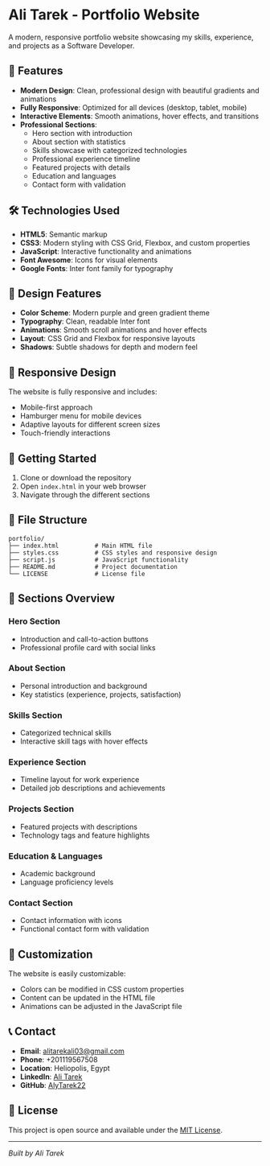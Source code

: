 # Ali Tarek - Portfolio Website

A modern, responsive portfolio website showcasing my skills, experience, and projects as a Software Developer.

## 🚀 Features

- **Modern Design**: Clean, professional design with beautiful gradients and animations
- **Fully Responsive**: Optimized for all devices (desktop, tablet, mobile)
- **Interactive Elements**: Smooth animations, hover effects, and transitions
- **Professional Sections**: 
  - Hero section with introduction
  - About section with statistics
  - Skills showcase with categorized technologies
  - Professional experience timeline
  - Featured projects with details
  - Education and languages
  - Contact form with validation

## 🛠️ Technologies Used

- **HTML5**: Semantic markup
- **CSS3**: Modern styling with CSS Grid, Flexbox, and custom properties
- **JavaScript**: Interactive functionality and animations
- **Font Awesome**: Icons for visual elements
- **Google Fonts**: Inter font family for typography

## 🎨 Design Features

- **Color Scheme**: Modern purple and green gradient theme
- **Typography**: Clean, readable Inter font
- **Animations**: Smooth scroll animations and hover effects
- **Layout**: CSS Grid and Flexbox for responsive layouts
- **Shadows**: Subtle shadows for depth and modern feel

## 📱 Responsive Design

The website is fully responsive and includes:
- Mobile-first approach
- Hamburger menu for mobile devices
- Adaptive layouts for different screen sizes
- Touch-friendly interactions

## 🚀 Getting Started

1. Clone or download the repository
2. Open `index.html` in your web browser
3. Navigate through the different sections

## 📂 File Structure

```
portfolio/
├── index.html          # Main HTML file
├── styles.css          # CSS styles and responsive design
├── script.js           # JavaScript functionality
├── README.md           # Project documentation
└── LICENSE             # License file
```

## 🎯 Sections Overview

### Hero Section
- Introduction and call-to-action buttons
- Professional profile card with social links

### About Section
- Personal introduction and background
- Key statistics (experience, projects, satisfaction)

### Skills Section
- Categorized technical skills
- Interactive skill tags with hover effects

### Experience Section
- Timeline layout for work experience
- Detailed job descriptions and achievements

### Projects Section
- Featured projects with descriptions
- Technology tags and feature highlights

### Education & Languages
- Academic background
- Language proficiency levels

### Contact Section
- Contact information with icons
- Functional contact form with validation

## 🔧 Customization

The website is easily customizable:
- Colors can be modified in CSS custom properties
- Content can be updated in the HTML file
- Animations can be adjusted in the JavaScript file

## 📞 Contact

- **Email**: alitarekali03@gmail.com
- **Phone**: +201119567508
- **Location**: Heliopolis, Egypt
- **LinkedIn**: [Ali Tarek](https://www.linkedin.com/in/aly-tarek-383b642a4/)
- **GitHub**: [AlyTarek22](https://github.com/AlyTarek22)

## 📄 License

This project is open source and available under the [MIT License](LICENSE).

---

*Built by Ali Tarek*
